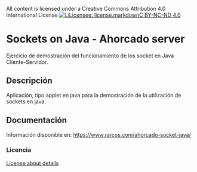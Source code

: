 All content is licensed under a Creative Commons Attribution 4.0 International License
[![LiLicensee: license.markdownC BY-NC-ND 4.0](https://licensebuttons.net/l/by-nc-nd/4.0/80x15.png)](https://creativecommons.org/licenses/by-nc-nd/4.0/)
 
# Sockets on Java - Ahorcado server
Ejercicio de demostración del funcionamiento de los socket en Java Cliente-Servidor.
 
## Descripción
Aplicación, tipo applet en java para la demostración de la utilización de sockets en java. 
 
## Documentación 
Información disponible en: https://www.rarcos.com/ahorcado-socket-java/

### Licencia
[License about details](https://bitbucket.org/rubenarcos/java-hilos-puente-levadizo/src/master/license.md)